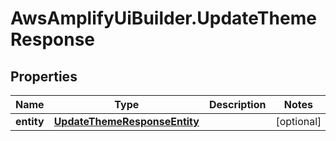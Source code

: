 # AwsAmplifyUiBuilder.UpdateThemeResponse

## Properties

Name | Type | Description | Notes
------------ | ------------- | ------------- | -------------
**entity** | [**UpdateThemeResponseEntity**](UpdateThemeResponseEntity.md) |  | [optional] 


